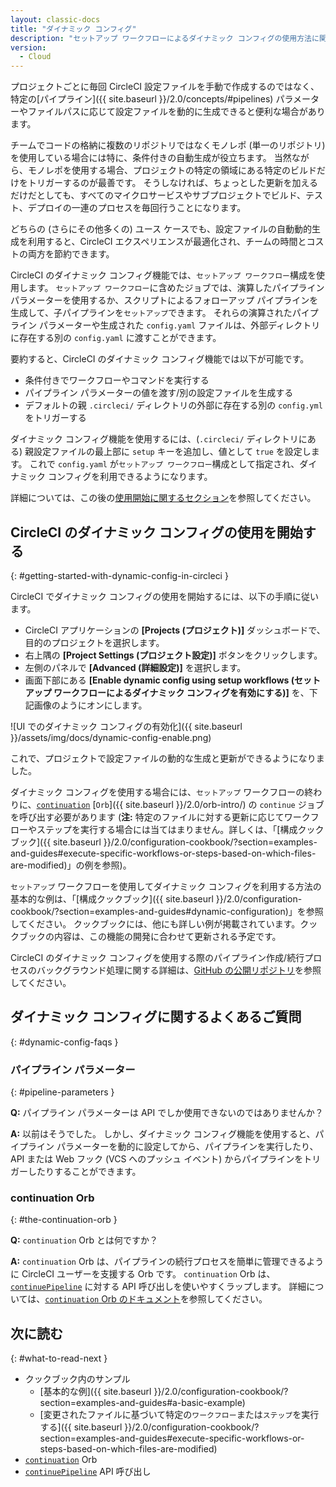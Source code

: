 ```yaml
---
layout: classic-docs
title: "ダイナミック コンフィグ"
description: "セットアップ ワークフローによるダイナミック コンフィグの使用方法に関する開発者向けページ"
version:
  - Cloud
---
```


プロジェクトごとに毎回 CircleCI 設定ファイルを手動で作成するのではなく、特定の[パイプライン]({{ site.baseurl }}/2.0/concepts/#pipelines) パラメーターやファイルパスに応じて設定ファイルを動的に生成できると便利な場合があります。

チームでコードの格納に複数のリポジトリではなくモノレポ (単一のリポジトリ) を使用している場合には特に、条件付きの自動生成が役立ちます。 当然ながら、モノレポを使用する場合、プロジェクトの特定の領域にある特定のビルドだけをトリガーするのが最善です。 そうしなければ、ちょっとした更新を加えるだけだとしても、すべてのマイクロサービスやサブプロジェクトでビルド、テスト、デプロイの一連のプロセスを毎回行うことになります。

どちらの (さらにその他多くの) ユース ケースでも、設定ファイルの自動動的生成を利用すると、CircleCI エクスペリエンスが最適化され、チームの時間とコストの両方を節約できます。

CircleCI のダイナミック コンフィグ機能では、`セットアップ ワークフロー`構成を使用します。 `セットアップ ワークフロー`に含めたジョブでは、演算したパイプライン パラメーターを使用するか、スクリプトによるフォローアップ パイプラインを生成して、子パイプラインを`セットアップ`できます。 それらの演算されたパイプライン パラメーターや生成された `config.yaml` ファイルは、外部ディレクトリに存在する別の `config.yaml` に渡すことができます。

要約すると、CircleCI のダイナミック コンフィグ機能では以下が可能です。

- 条件付きでワークフローやコマンドを実行する
- パイプライン パラメーターの値を渡す/別の設定ファイルを生成する
- デフォルトの親 `.circleci/` ディレクトリの外部に存在する別の `config.yml` をトリガーする

ダイナミック コンフィグ機能を使用するには、(`.circleci/` ディレクトリにある) 親設定ファイルの最上部に `setup` キーを追加し、値として `true` を設定します。 これで `config.yaml` が`セットアップ ワークフロー`構成として指定され、ダイナミック コンフィグを利用できるようになります。

詳細については、この後の[使用開始に関するセクション](#getting-started-with-dynamic-config-in-circleci)を参照してください。

## CircleCI のダイナミック コンフィグの使用を開始する
{: #getting-started-with-dynamic-config-in-circleci }

CircleCI でダイナミック コンフィグの使用を開始するには、以下の手順に従います。

- CircleCI アプリケーションの **[Projects (プロジェクト)]** ダッシュボードで、目的のプロジェクトを選択します。
- 右上隅の **[Project Settings (プロジェクト設定)]** ボタンをクリックします。
- 左側のパネルで **[Advanced (詳細設定)]** を選択します。
- 画面下部にある **[Enable dynamic config using setup workflows (セットアップ ワークフローによるダイナミック コンフィグを有効にする)]** を、下記画像のようにオンにします。

![UI でのダイナミック コンフィグの有効化]({{ site.baseurl }}/assets/img/docs/dynamic-config-enable.png)

これで、プロジェクトで設定ファイルの動的な生成と更新ができるようになりました。

ダイナミック コンフィグを使用する場合には、`セットアップ` ワークフローの終わりに、[`continuation`](https://circleci.com/developer/ja/orbs/orb/circleci/continuation) [`Orb`]({{ site.baseurl }}/2.0/orb-intro/) の `continue` ジョブを呼び出す必要があります (**注:** 特定のファイルに対する更新に応じてワークフローやステップを実行する場合には当てはまりません。詳しくは、「[構成クックブック]({{ site.baseurl }}/2.0/configuration-cookbook/?section=examples-and-guides#execute-specific-workflows-or-steps-based-on-which-files-are-modified)」の例を参照)。

`セットアップ` ワークフローを使用してダイナミック コンフィグを利用する方法の基本的な例は、「[構成クックブック]({{ site.baseurl }}/2.0/configuration-cookbook/?section=examples-and-guides#dynamic-configuration)」を参照してください。 クックブックには、他にも詳しい例が掲載されています。クックブックの内容は、この機能の開発に合わせて更新される予定です。

CircleCI のダイナミック コンフィグを使用する際のパイプライン作成/続行プロセスのバックグラウンド処理に関する詳細は、[GitHub の公開リポジトリ](https://github.com/CircleCI-Public/api-preview-docs/blob/master/docs/setup-workflows.md#concepts)を参照してください。

## ダイナミック コンフィグに関するよくあるご質問
{: #dynamic-config-faqs }

### パイプライン パラメーター
{: #pipeline-parameters }

**Q:** パイプライン パラメーターは API でしか使用できないのではありませんか？

**A:** 以前はそうでした。 しかし、ダイナミック コンフィグ機能を使用すると、パイプライン パラメーターを動的に設定してから、パイプラインを実行したり、API または Web フック (VCS へのプッシュ イベント) からパイプラインをトリガーしたりすることができます。

### continuation Orb
{: #the-continuation-orb }

**Q:** `continuation` Orb とは何ですか？

**A:** `continuation` Orb は、パイプラインの続行プロセスを簡単に管理できるように CircleCI ユーザーを支援する Orb です。 `continuation` Orb は、[`continuePipeline`](https://circleci.com/docs/api/v2/#operation/continuePipeline) に対する API 呼び出しを使いやすくラップします。 詳細については、[`continuation` Orb のドキュメント](https://circleci.com/developer/ja/orbs/orb/circleci/continuation)を参照してください。

## 次に読む
{: #what-to-read-next }
- クックブック内のサンプル
  - [基本的な例]({{ site.baseurl }}/2.0/configuration-cookbook/?section=examples-and-guides#a-basic-example)
  - [変更されたファイルに基づいて特定の`ワークフロー`または`ステップ`を実行する]({{ site.baseurl }}/2.0/configuration-cookbook/?section=examples-and-guides#execute-specific-workflows-or-steps-based-on-which-files-are-modified)
- [`continuation`](https://circleci.com/developer/ja/orbs/orb/circleci/continuation) Orb
- [`continuePipeline`](https://circleci.com/docs/api/v2/#operation/continuePipeline) API 呼び出し
